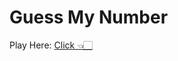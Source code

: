 # Guess My Number

Play Here: <a href="https://princebansal7.github.io/GuessMyNumber-JS/">Click 👈🏻</a>